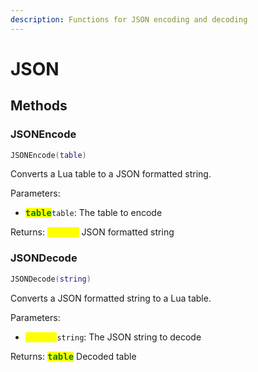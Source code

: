 ```yaml
---
description: Functions for JSON encoding and decoding
---
```


# JSON

## Methods

### JSONEncode
```lua
JSONEncode(table)
```
Converts a Lua table to a JSON formatted string.

Parameters:
* <kbd><mark style="color:green;">**table**</mark></kbd>`table`: The table to encode

Returns: <kbd><mark style="color:yellow;">**string**</mark></kbd> JSON formatted string

### JSONDecode
```lua
JSONDecode(string)
```
Converts a JSON formatted string to a Lua table.

Parameters:
* <kbd><mark style="color:yellow;">**string**</mark></kbd>`string`: The JSON string to decode

Returns: <kbd><mark style="color:green;">**table**</mark></kbd> Decoded table